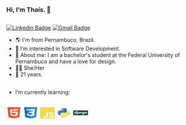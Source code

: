 ### Hi, I’m Thaís. 👋
##

[![Linkedin Badge](https://img.shields.io/badge/-thaismaximoo-7305fa?style=flat-square&logo=Linkedin&logoColor=white&link=https://www.linkedin.com/in/thaismaximoo/)](https://www.linkedin.com/in/thaismaximoo/)
[![Gmail Badge](https://img.shields.io/badge/-tkpm@cin.ufpe.br-7305fa?style=flat-square&logo=Gmail&logoColor=white&link=mailto:tkpm@cin.ufpe.br)](mailto:tkpm@cin.ufpe.br)

- 🌎 I'm from Pernambuco, Brazil.
- 👀 I’m interested in Software Development.
- 💬 About me: I am a bachelor's student at the Federal University of Pernambuco and have a love for design.
- 👩🏽 She/Her
- 🚀 21 years.

##
- I’m currently learning:
<div style="display: inline_block"><br>
  <img align="center" alt="Thaís-HTML" height="30" width="40" src="https://raw.githubusercontent.com/devicons/devicon/master/icons/html5/html5-original.svg">
  <img align="center" alt="Thaís-CSS" height="30" width="40" src="https://raw.githubusercontent.com/devicons/devicon/master/icons/css3/css3-original.svg">
  <img align="center" alt="Thaís-Js" height="30" width="40" src="https://raw.githubusercontent.com/devicons/devicon/master/icons/javascript/javascript-plain.svg">
  <img align="center" alt="Thaís-Python" height="30" width="40" src="https://raw.githubusercontent.com/devicons/devicon/master/icons/python/python-original.svg"> 
  <img align="center" alt="Thaís-Django" height="30" width="40" src="https://raw.githubusercontent.com/devicons/devicon/master/icons/django/django-original.svg">
</div>
<!---
thaisdk/thaisdk is a ✨ special ✨ repository because its `README.md` (this file) appears on your GitHub profile.
You can click the Preview link to take a look at your changes.
--->
